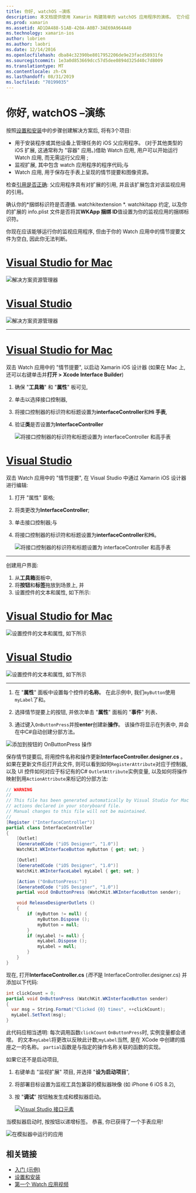 ```yaml
---
title: 你好, watchOS –演练
description: 本文档提供使用 Xamarin 构建简单的 watchOS 应用程序的演练。 它介绍了如何在 Visual Studio 和 Visual Studio for Mac 中工作, 如何使用情节提要并在代码中响应事件。
ms.prod: xamarin
ms.assetid: AD1DA488-51AB-420A-A0B7-3AE69A964A40
ms.technology: xamarin-ios
author: lobrien
ms.author: laobri
ms.date: 12/14/2016
ms.openlocfilehash: dba84c32390be8017952206de9e23facd58931fe
ms.sourcegitcommit: 1e3a0d853669dcc57d5dee0894d325d40c7d8009
ms.translationtype: MT
ms.contentlocale: zh-CN
ms.lasthandoff: 08/31/2019
ms.locfileid: "70199035"
---
```

# <a name="hello-watchos--walkthrough"></a>你好, watchOS –演练

按照[设置和安装](~/ios/watchos/get-started/installation.md)中的步骤创建解决方案后, 将有3个项目:

- 用于安装程序或其他设备上管理任务的 iOS 父应用程序。 (对于其他类型的 iOS 扩展, 这通常称为 "容器" 应用。)借助 Watch 应用, 用户可以开始运行 Watch 应用, 而无需运行父应用 ;
- 监视扩展, 其中包含 watch 应用程序的程序代码;与
- Watch 应用, 用于保存在手表上呈现的情节提要和图像资源。

检查[引用是否正确](~/ios/watchos/get-started/project-references.md): 父应用程序具有对扩展的引用, 并且该扩展包含对该监视应用的引用。

确认你的\*捆绑标识符是否遵循. watchkitextension \*. watchkitapp 约定, 以及你的扩展的 info.plist 文件是否将其**WKApp 捆绑 ID**值设置为你的监视应用的捆绑标识符。

你现在应该能够运行你的监视应用程序, 但由于你的 Watch 应用中的情节提要文件为空白, 因此你无法判断。

# <a name="visual-studio-for-mactabmacos"></a>[Visual Studio for Mac](#tab/macos)

![](hello-watch-images/projectstructure.png "解决方案资源管理器")

# <a name="visual-studiotabwindows"></a>[Visual Studio](#tab/windows)

![](hello-watch-images/vs-projectstructure.png "解决方案资源管理器")

-----

# <a name="visual-studio-for-mactabmacos"></a>[Visual Studio for Mac](#tab/macos)

双击 Watch 应用中的 "情节提要", 以启动 Xamarin iOS 设计器 (如果在 Mac 上, 还可以右键单击并**打开 > Xcode Interface Builder**)


1. 确保 "**工具箱**" 和 "**属性**" 板可见,
1. 单击以选择接口控制器,
1. 将接口控制器的标识符和标题设置为**interfaceController**和**Hi 手表**,
1. 验证**类**是否设置为**InterfaceController**

    ![](hello-watch-images/interfacecontrollerattributes.png "将接口控制器的标识符和标题设置为 interfaceController 和高手表")

# <a name="visual-studiotabwindows"></a>[Visual Studio](#tab/windows)

双击 Watch 应用中的 "情节提要", 在 Visual Studio 中通过 Xamarin iOS 设计器进行编辑:

1. 打开 "属性" 窗格;
1. 将类更改为**InterfaceController**;
1. 单击接口控制器;与
1. 将接口控制器的标识符和标题设置为**interfaceController**和**Hi**。

    ![](hello-watch-images/vs-interfacecontrollerattributes.png "将接口控制器的标识符和标题设置为 interfaceController 和高手表")

-----


创建用户界面:

1. 从**工具箱**面板中,
1. 将**按钮**和**标签**拖放到场景上, 并
1. 设置控件的文本和属性, 如下所示:

# <a name="visual-studio-for-mactabmacos"></a>[Visual Studio for Mac](#tab/macos)

![](hello-watch-images/draganddrop.png "设置控件的文本和属性, 如下所示")

# <a name="visual-studiotabwindows"></a>[Visual Studio](#tab/windows)

![](hello-watch-images/vs-draganddrop.png "设置控件的文本和属性, 如下所示")

-----

1. 在 "**属性**" 面板中设置每个控件的**名称**。 在此示例中, 我们`myButton`使用`myLabel`了和。

1. 选择情节提要上的按钮, 并依次单击 "**属性**" 面板的 "**事件**" 列表、

1. 通过键入`OnButtonPress`并按**enter**创建新**操作**。
  该操作将显示在列表中, 并会在中C#自动创建分部方法。

![](hello-watch-images/buttonaction.png "添加到按钮的 OnButtonPress 操作")

保存情节提要后, 将用控件名称和操作更新**InterfaceController.designer.cs** 。 如果在更新文件后打开此文件, 则可以看到如何`RegisterAttribute`对应于控制器, 以及 UI 控件如何对应于标记有的C# `OutletAttribute`实例变量, 以及如何将操作映射到用`ActionAttribute`来标记的分部方法:

```csharp
// WARNING
//
// This file has been generated automatically by Visual Studio for Mac from the outlets and
// actions declared in your storyboard file.
// Manual changes to this file will not be maintained.
//
[Register ("InterfaceController")]
partial class InterfaceController
{
    [Outlet]
    [GeneratedCode ("iOS Designer", "1.0")]
    WatchKit.WKInterfaceButton myButton { get; set; }

    [Outlet]
    [GeneratedCode ("iOS Designer", "1.0")]
    WatchKit.WKInterfaceLabel myLabel { get; set; }

    [Action ("OnButtonPress:")]
    [GeneratedCode ("iOS Designer", "1.0")]
    partial void OnButtonPress (WatchKit.WKInterfaceButton sender);

    void ReleaseDesignerOutlets ()
    {
        if (myButton != null) {
            myButton.Dispose ();
            myButton = null;
        }
        if (myLabel != null) {
            myLabel.Dispose ();
            myLabel = null;
        }
    }
}
```

现在, 打开**InterfaceController.cs** (*而不*是 InterfaceController.designer.cs) 并添加以下代码:

```csharp
int clickCount = 0;
partial void OnButtonPress (WatchKit.WKInterfaceButton sender)
{
  var msg = String.Format("Clicked {0} times", ++clickCount);
  myLabel.SetText(msg);
}
```

此代码应相当透明: 每次调用函数`clickCount` `OnButtonPress`时, 实例变量都会递增。 的文本`myLabel`将更改以反映此计数;`myLabel`当然, 是在 XCode 中创建的插座之一的名称。 `partial`函数是与指定的操作名称关联的函数的实现。

如果它还不是启动项目,

1. 右键单击 "监视扩展" 项目, 并选择 "**设为启动项目**",

1. 将部署目标设置为监视工具包兼容的模拟器映像 (如 iPhone 6 iOS 8.2),

1. 按 "**调试**" 按钮触发生成和模拟器启动。

    [![](hello-watch-images/readytodebug-sml.png "Visual Studio 接口元素")](hello-watch-images/readytodebug.png#lightbox)

当模拟器启动时, 按按钮以递增标签。
恭喜, 你已获得了一个手表应用!

![](hello-watch-images/running.png "在模拟器中运行的应用")


## <a name="related-links"></a>相关链接

- [入门 (示例)](https://docs.microsoft.com/samples/xamarin/ios-samples/watchkit-gettingstarted)
- [设置和安装](~/ios/watchos/get-started/installation.md)
- [第一个 Watch 应用视频](https://blog.xamarin.com/your-first-watch-kit-app/)
